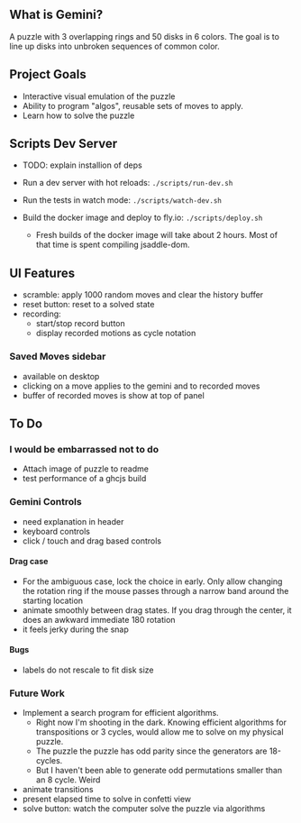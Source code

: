 ## What is Gemini?
A puzzle with 3 overlapping rings and 50 disks in 6 colors. The goal is to line up disks into unbroken sequences of common color.

## Project Goals
- Interactive visual emulation of the puzzle
- Ability to program "algos", reusable sets of moves to apply.
- Learn how to solve the puzzle

## Scripts Dev Server
- TODO: explain installion of deps

- Run a dev server with hot reloads: `./scripts/run-dev.sh`
- Run the tests in watch mode: `./scripts/watch-dev.sh`
- Build the docker image and deploy to fly.io: `./scripts/deploy.sh`
    - Fresh builds of the docker image will take about 2 hours. Most of that time is spent compiling jsaddle-dom.

## UI Features
- scramble: apply 1000 random moves and clear the history buffer
- reset button: reset to a solved state
- recording:
    - start/stop record button
    - display recorded motions as cycle notation
### Saved Moves sidebar
- available on desktop
- clicking on a move applies to the gemini and to recorded moves
- buffer of recorded moves is show at top of panel

## To Do
### I would be embarrassed not to do
- Attach image of puzzle to readme
- test performance of a ghcjs build

### Gemini Controls
- need explanation in header
- keyboard controls
- click / touch and drag based controls

#### Drag case
- For the ambiguous case, lock the choice in early. 
Only allow changing the rotation ring if the mouse passes through a narrow band
 around the starting location
- animate smoothly between drag states. If you drag through the center, it does an awkward immediate 180 rotation
- it feels jerky during the snap

#### Bugs
- labels do not rescale to fit disk size

### Future Work
- Implement a search program for efficient algorithms. 
    - Right now I'm shooting in the dark. Knowing efficient algorithms for transpositions or 3 cycles, would allow me to solve on my physical puzzle.
    - The puzzle the puzzle has odd parity since the generators are 18-cycles. 
    - But I haven't been able to generate odd permutations smaller than an 8 cycle. Weird
- animate transitions
- present elapsed time to solve in confetti view
- solve button: watch the computer solve the puzzle via algorithms
